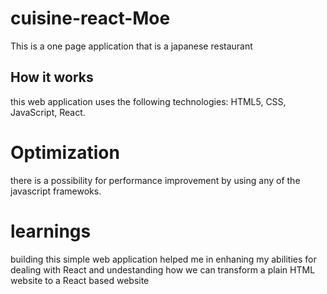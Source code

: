 # cuisine-react-Moe

This is a one page application that is a japanese restaurant 

## How it works

this web application uses the following technologies: HTML5, CSS, JavaScript, React.

# Optimization
there is a possibility for performance improvement by using any of the javascript framewoks.
# learnings
building this simple web application helped me in enhaning my abilities for dealing with React and undestanding how we can transform a plain HTML website to a React based website 